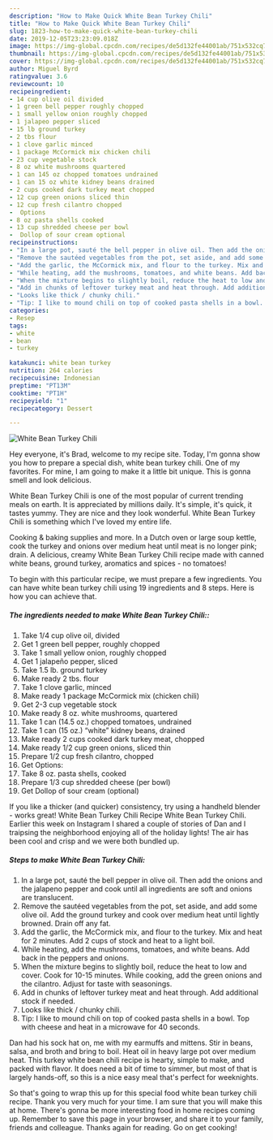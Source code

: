 ```yaml
---
description: "How to Make Quick White Bean Turkey Chili"
title: "How to Make Quick White Bean Turkey Chili"
slug: 1823-how-to-make-quick-white-bean-turkey-chili
date: 2019-12-05T23:23:09.018Z
image: https://img-global.cpcdn.com/recipes/de5d132fe44001ab/751x532cq70/white-bean-turkey-chili-recipe-main-photo.jpg
thumbnail: https://img-global.cpcdn.com/recipes/de5d132fe44001ab/751x532cq70/white-bean-turkey-chili-recipe-main-photo.jpg
cover: https://img-global.cpcdn.com/recipes/de5d132fe44001ab/751x532cq70/white-bean-turkey-chili-recipe-main-photo.jpg
author: Miguel Byrd
ratingvalue: 3.6
reviewcount: 10
recipeingredient:
- 14 cup olive oil divided
- 1 green bell pepper roughly chopped
- 1 small yellow onion roughly chopped
- 1 jalapeo pepper sliced
- 15 lb ground turkey
- 2 tbs flour
- 1 clove garlic minced
- 1 package McCormick mix chicken chili
- 23 cup vegetable stock
- 8 oz white mushrooms quartered
- 1 can 145 oz chopped tomatoes undrained
- 1 can 15 oz white kidney beans drained
- 2 cups cooked dark turkey meat chopped
- 12 cup green onions sliced thin
- 12 cup fresh cilantro chopped
-  Options
- 8 oz pasta shells cooked
- 13 cup shredded cheese per bowl
-  Dollop of sour cream optional
recipeinstructions:
- "In a large pot, sauté the bell pepper in olive oil. Then add the onions and the jalapeno pepper and cook until all ingredients are soft and onions are translucent."
- "Remove the sautéed vegetables from the pot, set aside, and add some olive oil. Add the ground turkey and cook over medium heat until lightly browned. Drain off any fat."
- "Add the garlic, the McCormick mix, and flour to the turkey. Mix and heat for 2 minutes. Add 2 cups of stock and heat to a light boil."
- "While heating, add the mushrooms, tomatoes, and white beans. Add back in the peppers and onions."
- "When the mixture begins to slightly boil, reduce the heat to low and cover. Cook for 10-15 minutes. While cooking, add the green onions and the cilantro. Adjust for taste with seasonings."
- "Add in chunks of leftover turkey meat and heat through. Add additional stock if needed."
- "Looks like thick / chunky chili."
- "Tip: I like to mound chili on top of cooked pasta shells in a bowl. Top with cheese and heat in a microwave for 40 seconds."
categories:
- Resep
tags:
- white
- bean
- turkey

katakunci: white bean turkey
nutrition: 264 calories
recipecuisine: Indonesian
preptime: "PT13M"
cooktime: "PT1H"
recipeyield: "1"
recipecategory: Dessert

---
```



![White Bean Turkey Chili](https://img-global.cpcdn.com/recipes/de5d132fe44001ab/751x532cq70/white-bean-turkey-chili-recipe-main-photo.jpg)

Hey everyone, it's Brad, welcome to my recipe site. Today, I'm gonna show you how to prepare a special dish, white bean turkey chili. One of my favorites. For mine, I am going to make it a little bit unique. This is gonna smell and look delicious.

White Bean Turkey Chili is one of the most popular of current trending meals on earth. It is appreciated by millions daily. It's simple, it's quick, it tastes yummy. They are nice and they look wonderful. White Bean Turkey Chili is something which I've loved my entire life.

Cooking &amp; baking supplies and more. In a Dutch oven or large soup kettle, cook the turkey and onions over medium heat until meat is no longer pink; drain. A delicious, creamy White Bean Turkey Chili recipe made with canned white beans, ground turkey, aromatics and spices - no tomatoes!


To begin with this particular recipe, we must prepare a few ingredients. You can have white bean turkey chili using 19 ingredients and 8 steps. Here is how you can achieve that.

##### The ingredients needed to make White Bean Turkey Chili::

1. Take 1/4 cup olive oil, divided
1. Get 1 green bell pepper, roughly chopped
1. Take 1 small yellow onion, roughly chopped
1. Get 1 jalapeño pepper, sliced
1. Take 1.5 lb. ground turkey
1. Make ready 2 tbs. flour
1. Take 1 clove garlic, minced
1. Make ready 1 package McCormick mix (chicken chili)
1. Get 2-3 cup vegetable stock
1. Make ready 8 oz. white mushrooms, quartered
1. Take 1 can (14.5 oz.) chopped tomatoes, undrained
1. Take 1 can (15 oz.) “white” kidney beans, drained
1. Make ready 2 cups cooked dark turkey meat, chopped
1. Make ready 1/2 cup green onions, sliced thin
1. Prepare 1/2 cup fresh cilantro, chopped
1. Get  Options:
1. Take 8 oz. pasta shells, cooked
1. Prepare 1/3 cup shredded cheese (per bowl)
1. Get  Dollop of sour cream (optional)


If you like a thicker (and quicker) consistency, try using a handheld blender - works great! White Bean Turkey Chili Recipe White Bean Turkey Chili. Earlier this week on Instagram I shared a couple of stories of Dan and I traipsing the neighborhood enjoying all of the holiday lights! The air has been cool and crisp and we were both bundled up. 

##### Steps to make White Bean Turkey Chili:

1. In a large pot, sauté the bell pepper in olive oil. Then add the onions and the jalapeno pepper and cook until all ingredients are soft and onions are translucent.
1. Remove the sautéed vegetables from the pot, set aside, and add some olive oil. Add the ground turkey and cook over medium heat until lightly browned. Drain off any fat.
1. Add the garlic, the McCormick mix, and flour to the turkey. Mix and heat for 2 minutes. Add 2 cups of stock and heat to a light boil.
1. While heating, add the mushrooms, tomatoes, and white beans. Add back in the peppers and onions.
1. When the mixture begins to slightly boil, reduce the heat to low and cover. Cook for 10-15 minutes. While cooking, add the green onions and the cilantro. Adjust for taste with seasonings.
1. Add in chunks of leftover turkey meat and heat through. Add additional stock if needed.
1. Looks like thick / chunky chili.
1. Tip: I like to mound chili on top of cooked pasta shells in a bowl. Top with cheese and heat in a microwave for 40 seconds.


Dan had his sock hat on, me with my earmuffs and mittens. Stir in beans, salsa, and broth and bring to boil. Heat oil in heavy large pot over medium heat. This turkey white bean chili recipe is hearty, simple to make, and packed with flavor. It does need a bit of time to simmer, but most of that is largely hands-off, so this is a nice easy meal that&#39;s perfect for weeknights. 

So that's going to wrap this up for this special food white bean turkey chili recipe. Thank you very much for your time. I am sure that you will make this at home. There's gonna be more interesting food in home recipes coming up. Remember to save this page in your browser, and share it to your family, friends and colleague. Thanks again for reading. Go on get cooking!
